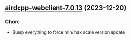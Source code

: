 

## [airdcpp-webclient-7.0.13](https://github.com/truecharts/charts/compare/airdcpp-webclient-7.0.12...airdcpp-webclient-7.0.13) (2023-12-20)

### Chore

- Bump everything to force min/max scale version update
  
  
